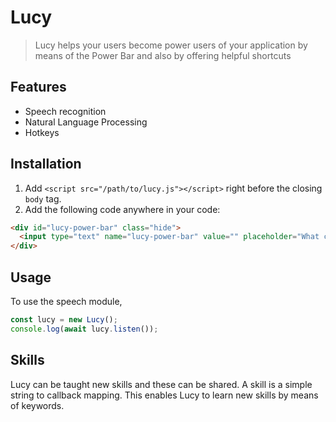 # Lucy

>Lucy helps your users become power users of your application by means of the
Power Bar and also by offering helpful shortcuts

## Features

* Speech recognition
* Natural Language Processing
* Hotkeys

## Installation

1. Add `<script src="/path/to/lucy.js"></script>` right before the closing `body` tag.
2. Add the following code anywhere in your code:

```html
<div id="lucy-power-bar" class="hide">
  <input type="text" name="lucy-power-bar" value="" placeholder="What can I do?">
</div>
```

## Usage

To use the speech module,

```js
const lucy = new Lucy();
console.log(await lucy.listen());
```

## Skills

Lucy can be taught new skills and these can be shared. A skill is a simple string to callback mapping. This enables Lucy to learn new skills by means of keywords.
